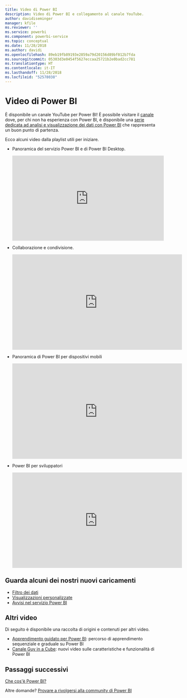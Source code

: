 ```yaml
---
title: Video di Power BI
description: Video di Power BI e collegamento al canale YouTube.
author: davidiseminger
manager: kfile
ms.reviewer: ''
ms.service: powerbi
ms.component: powerbi-service
ms.topic: conceptual
ms.date: 11/28/2018
ms.author: davidi
ms.openlocfilehash: 89eb19fb89193e2859a79d20156d89bf012b7fda
ms.sourcegitcommit: 05303d3e0454f5627eccaa25721b2e0bad2cc781
ms.translationtype: HT
ms.contentlocale: it-IT
ms.lasthandoff: 11/28/2018
ms.locfileid: "52578038"
---
```

# <a name="power-bi-videos"></a>Video di Power BI
È disponibile un canale YouTube per Power BI! È possibile visitare il [canale](https://www.youtube.com/user/mspowerbi/videos) dove, per chi non ha esperienza con Power BI, è disponibile una [serie dedicata ad analisi e visualizzazione dei dati con Power BI](https://www.youtube.com/playlist?list=PL1N57mwBHtN0JFoKSR0n-tBkUJHeMP2cP) che rappresenta un buon punto di partenza.

Ecco alcuni video dalla playlist utili per iniziare.

* Panoramica del servizio Power BI e di Power BI Desktop.
  
  <iframe width="500" height="281" src="https://www.youtube.com/embed/l2wy4XgQIu0" frameborder="0" allowfullscreen></iframe>
* Collaborazione e condivisione.
  
  <iframe width="560" height="315" src="https://www.youtube.com/embed/5DABLeJzQYM" frameborder="0" allow="autoplay; encrypted-media" allowfullscreen></iframe>
* Panoramica di Power BI per dispositivi mobili
  
  <iframe width="560" height="315" src="https://www.youtube.com/embed/07uBWhaCo78" frameborder="0" allow="autoplay; encrypted-media" allowfullscreen></iframe>

* Power BI per sviluppatori
  <iframe width="560" height="315" src="https://www.youtube.com/embed/47uXJW1GIUY" frameborder="0" allow="autoplay; encrypted-media" allowfullscreen></iframe>  

## <a name="watch-some-of-our-new-uploads"></a>Guarda alcuni dei nostri nuovi caricamenti
* [Filtro dei dati](https://youtu.be/V7i82ZZm0vw)
* [Visualizzazioni personalizzate](https://youtu.be/d-rXAJ3_uAo)
* [Avvisi nel servizio Power BI](https://youtu.be/JbL2-HJ8clE)

## <a name="more-videos"></a>Altri video
Di seguito è disponibile una raccolta di origini e contenuti per altri video.

* [Apprendimento guidato per Power BI](https://powerbi.microsoft.com/guided-learning/): percorso di apprendimento sequenziale e graduale su Power BI
* [Canale Guy in a Cube](https://www.youtube.com/channel/UCFp1vaKzpfvoGai0vE5VJ0w): nuovi video sulle caratteristiche e funzionalità di Power BI

## <a name="next-steps"></a>Passaggi successivi
[Che cos'è Power BI?](power-bi-overview.md)

Altre domande? [Provare a rivolgersi alla community di Power BI](http://community.powerbi.com/)

